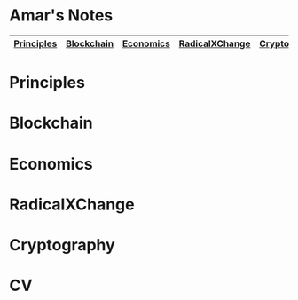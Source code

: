 # Amar's Notes

| [Principles](#Principles) | [Blockchain](#Blockchain) | [Economics](#Economics) | [RadicalXChange](#RadicalXChange) | [Cryptography](#Cryptography) | [CV](#cv) | [Website](https://about.me/amar-singh)
| ------------- | ------------- | ------------- | ------------- | ------------- | ------------- | ------------- |

# Principles


# Blockchain


# Economics



# RadicalXChange



# Cryptography


# CV
